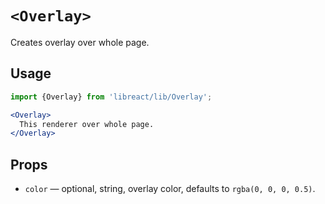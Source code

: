 # `<Overlay>`

Creates overlay over whole page.


## Usage

```jsx
import {Overlay} from 'libreact/lib/Overlay';

<Overlay>
  This renderer over whole page.
</Overlay>
```


## Props

- `color` &mdash; optional, string, overlay color, defaults to `rgba(0, 0, 0, 0.5)`.
